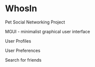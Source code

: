 WhosIn
======

Pet Social Networking Project

MGUI - minimalist graphical user interface

User Profiles

User Preferences

Search for friends
